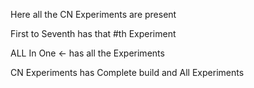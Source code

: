 Here all the CN Experiments are present

First to Seventh has that #th Experiment

ALL In One <- has all the Experiments

CN Experiments has Complete build and All Experiments